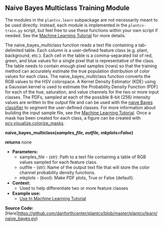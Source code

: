 ## Naive Bayes Multiclass Training Module

The modules in the `plantcv.learn` subpackage are not necessarily meant to be used directly. Instead,
each module is implemented in the `plantcv-train.py` script, but feel free to use these functions within your own
script if needed. See the [Machine Learning Tutorial](machine_learning_tutorial.md) for more details.

The naive_bayes_multiclass function reads a text file containing a tab-delimited table. Each column is a user-defined
feature class (e.g. plant, background, etc.). Each cell in the table is a comma-separated list of red, green, and blue
values for a single pixel that is representative of the class. The table needs to contain enough pixel samples (rows) so
that the training method can accurately estimate the true population distribution of color values for each class. The
naive_bayes_multiclass function converts the RGB values to the HSV colorspace. A Kernel Density Estimator (KDE) using a 
Gaussian kernel is used to estimate the Probability Density Function (PDF) for each of the hue, saturation, and value 
channels for the two or more input classes. The PDFs, sampled at each of the possible 8-bit (256) intensity values are 
written to the output file and can be used with the [naive Bayes classifier](naive_bayes_classifier.md) to segment the
user-defined classes. For more information about building the input sample file, see the 
[Machine Learning Tutorial](machine_learning_tutorial.md). Once a mask has been created for each class, a figure can 
be created with [pcv.visualize.colorize_masks](visualize_colorize_masks.md). 

**naive_bayes_multiclass(*samples_file, outfile, mkplots=False*)**

**returns** none

- **Parameters:**
    - samples_file  - (str): Path to a text file containing a table of RGB values sampled for each feature class.
    - outfile       - (str): Name of the output text file that will store the color channel probability density functions.
    - mkplots       - (bool): Make PDF plots, True or False (default).
- **Context:**
    - Used to help differentiate two or more feature classes
- **Example use:**
    - [Use In Machine Learning Tutorial](machine_learning_tutorial.md)

**Source Code:** [Here]https://github.com/danforthcenter/plantcv/blob/master/plantcv/learn/naive_bayes.py)
